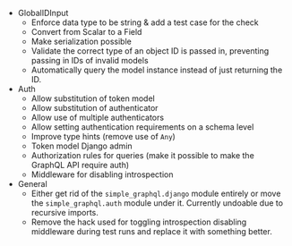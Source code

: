 - GlobalIDInput
  - Enforce data type to be string & add a test case for the check
  - Convert from Scalar to a Field
  - Make serialization possible
  - Validate the correct type of an object ID is passed in, preventing passing in IDs of invalid models
  - Automatically query the model instance instead of just returning the ID.
- Auth
  - Allow substitution of token model
  - Allow substitution of authenticator
  - Allow use of multiple authenticators
  - Allow setting authentication requirements on a schema level
  - Improve type hints (remove use of `Any`)
  - Token model Django admin
  - Authorization rules for queries (make it possible to make the GraphQL API require auth)
  - Middleware for disabling introspection
- General
  - Either get rid of the `simple_graphql.django` module entirely or move the
    `simple_graphql.auth` module under it. Currently undoable due to recursive
    imports.
  - Remove the hack used for toggling introspection disabling middleware during
    test runs and replace it with something better.
